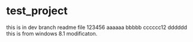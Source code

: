 # test_project
this is in dev branch readme file
123456
aaaaaa
bbbbb
cccccc12
dddddd
this is from windows 8.1 modificaton.
